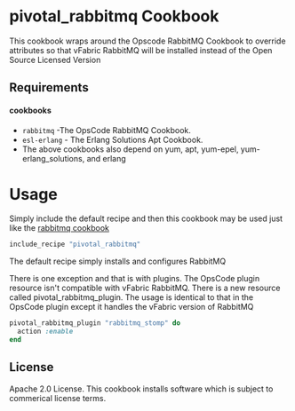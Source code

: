 pivotal_rabbitmq Cookbook
=========================
This cookbook wraps around the Opscode RabbitMQ Cookbook to override attributes so that vFabric RabbitMQ will be installed instead of the Open Source Licensed Version


Requirements
------------
#### cookbooks
- `rabbitmq` -The OpsCode RabbitMQ Cookbook.
- `esl-erlang` - The Erlang Solutions Apt Cookbook. 
- The above cookbooks also depend on yum, apt, yum-epel, yum-erlang_solutions, and erlang

Usage
=====
Simply include the default recipe and then this cookbook may be used just like the [rabbitmq cookbook](https://github.com/opscode-cookbooks/rabbitmq)

```ruby
include_recipe "pivotal_rabbitmq"
```

The default recipe simply installs and configures RabbitMQ

There is one exception and that is with plugins. The OpsCode plugin resource isn't compatible with vFabric RabbitMQ. There is a new resource called pivotal_rabbitmq_plugin. The usage is identical to that in the OpsCode plugin except it handles the vFabric version of RabbitMQ

```ruby
pivotal_rabbitmq_plugin "rabbitmq_stomp" do
  action :enable
end
```

License
-------------------
Apache 2.0 License. This cookbook installs software which is subject to commerical license terms.
